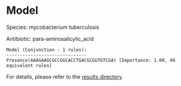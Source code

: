 
# Model

Species: mycobacterium tuberculosis

Antibiotic: para-aminosalicylic_acid

```
Model (Conjunction - 1 rules):
------------------------------
Presence(AAAGAAGCGCCGGCACCTGACGCGGTGTCGA) [Importance: 1.00, 49 equivalent rules]

```

For details, please refer to the [results directory](../../../../../results/scm_b/mycobacterium+tuberculosis/para-aminosalicylic_acid/repeat_2/).

